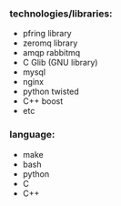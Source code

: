 ### technologies/libraries:
- pfring library
- zeromq library
- amqp rabbitmq
- C Glib (GNU library)
- mysql
- nginx
- python twisted
- C++ boost
- etc

### language:
- make
- bash
- python
- C
- C++

